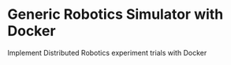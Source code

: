 # Generic Robotics Simulator with Docker

Implement Distributed Robotics experiment trials with Docker